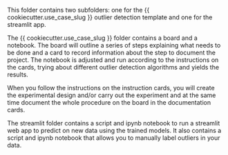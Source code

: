 This folder contains two subfolders: one for the {{ cookiecutter.use_case_slug }} outlier detection template and one for the streamlit app.

The {{ cookiecutter.use_case_slug }} folder contains a board and a notebook. The board will outline a series of steps explaining what needs to be done and a card to record information about the step to document the project. The notebook is adjusted and run according to the instructions on the cards, trying about different outlier detection algorithms and yields the results.

When you follow the instructions on the instruction cards, you will create the experimental design and/or carry out the experiment and at the same time document the whole procedure on the board in the documentation cards.

The streamlit folder contains a script and ipynb notebook to run a streamlit web app to predict on new data using the trained models. It also contains a script and ipynb notebook that allows you to manually label outliers in your data.